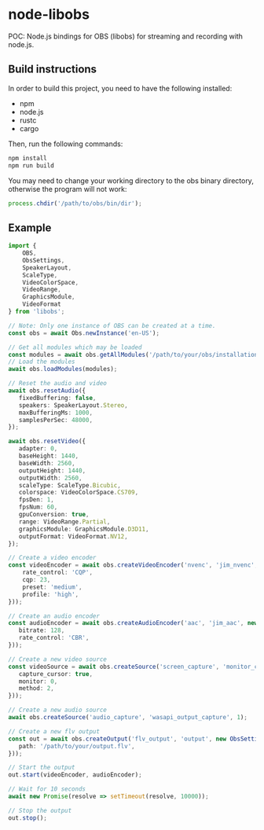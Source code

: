 # node-libobs
POC: Node.js bindings for OBS (libobs) for streaming and recording with node.js.

## Build instructions
In order to build this project, you need to have the following installed:
* npm
* node.js
* rustc
* cargo

Then, run the following commands:
```bash
npm install
npm run build
```

You may need to change your working directory to the obs binary directory,
otherwise the program will not work:
```ts
process.chdir('/path/to/obs/bin/dir');
```

## Example
```ts
import {
    OBS,
    ObsSettings,
    SpeakerLayout,
    ScaleType,
    VideoColorSpace,
    VideoRange,
    GraphicsModule,
    VideoFormat
} from 'libobs';

// Note: Only one instance of OBS can be created at a time.
const obs = await Obs.newInstance('en-US');

// Get all modules which may be loaded
const modules = await obs.getAllModules('/path/to/your/obs/installation');
// Load the modules
await obs.loadModules(modules);

// Reset the audio and video
await obs.resetAudio({
   fixedBuffering: false,
   speakers: SpeakerLayout.Stereo,
   maxBufferingMs: 1000,
   samplesPerSec: 48000,
});

await obs.resetVideo({
   adapter: 0,
   baseHeight: 1440,
   baseWidth: 2560,
   outputHeight: 1440,
   outputWidth: 2560,
   scaleType: ScaleType.Bicubic,
   colorspace: VideoColorSpace.CS709,
   fpsDen: 1,
   fpsNum: 60,
   gpuConversion: true,
   range: VideoRange.Partial,
   graphicsModule: GraphicsModule.D3D11,
   outputFormat: VideoFormat.NV12,
});

// Create a video encoder
const videoEncoder = await obs.createVideoEncoder('nvenc', 'jim_nvenc', new ObsSettings({
    rate_control: 'CQP',
    cqp: 23,
    preset: 'medium',
    profile: 'high',
}));

// Create an audio encoder
const audioEncoder = await obs.createAudioEncoder('aac', 'jim_aac', new ObsSettings({
   bitrate: 128,
   rate_control: 'CBR',
}));

// Create a new video source
const videoSource = await obs.createSource('screen_capture', 'monitor_capture', 0, new ObsSettings({
   capture_cursor: true,
   monitor: 0,
   method: 2,
}));

// Create a new audio source
await obs.createSource('audio_capture', 'wasapi_output_capture', 1);

// Create a new flv output
const out = await obs.createOutput('flv_output', 'output', new ObsSettings({
   path: '/path/to/your/output.flv',
}));

// Start the output
out.start(videoEncoder, audioEncoder);

// Wait for 10 seconds
await new Promise(resolve => setTimeout(resolve, 10000));

// Stop the output
out.stop();
```